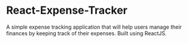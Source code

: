 # React-Expense-Tracker

A simple expense tracking application that will help users manage their finances by keeping track of their expenses. Built using ReactJS.
